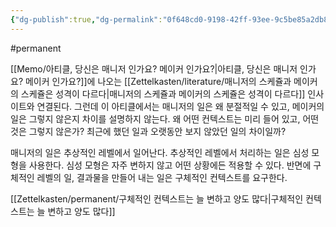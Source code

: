 ```yaml
---
{"dg-publish":true,"dg-permalink":"0f648cd0-9198-42ff-93ee-9c5be85a2db8","permalink":"/0f648cd0-9198-42ff-93ee-9c5be85a2db8/","dgHomeLink":true,"dgPassFrontmatter":false}
---
```


#permanent 

[[Memo/아티클, 당신은 매니저 인가요? 메이커 인가요?|아티클, 당신은 매니저 인가요? 메이커 인가요?]]에 나오는 [[Zettelkasten/literature/매니저의 스케쥴과 메이커의 스케쥴은 성격이 다르다|매니저의 스케쥴과 메이커의 스케쥴은 성격이 다르다]] 인사이트와 연결된다. 그런데 이 아티클에서는 매니저의 일은 왜 분절적일 수 있고, 메이커의 일은 그렇지 않은지 차이를 설명하지 않는다. 왜 어떤 컨텍스트는 미리 들어 있고, 어떤 것은 그렇지 않은가? 최근에 했던 일과 오랫동안 보지 않았던 일의 차이일까?

매니저의 일은 추상적인 레벨에서 일어난다. 추상적인 레벨에서 처리하는 일은 심성 모형을 사용한다. 심성 모형은 자주 변하지 않고 어떤 상황에든 적용할 수 있다. 반면에 구체적인 레벨의 일, 결과물을 만들어 내는 일은 구체적인 컨텍스트를 요구한다.

[[Zettelkasten/permanent/구체적인 컨텍스트는 늘 변하고 양도 많다|구체적인 컨텍스트는 늘 변하고 양도 많다]]
